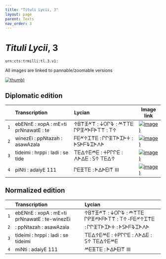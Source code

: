 ```yaml
---
title: "Tituli Lycii, 3"
layout: page
parent: Texts
nav_order: 3
---
```




# *Tituli Lycii*, 3




`urn:cts:trmilli:tl.3.v1:`



All images are linked to pannable/zoomable versions

[![thumb)](http://www.homermultitext.org/iipsrv?IIIF=/project/homer/pyramidal/deepzoom/lycian/hc/v1/2007.02.0060.tif/full/200,/0/default.jpg)](http://www.homermultitext.org/ict2/?urn=urn:cite2:lycian:hc.v1:2007.02.0060)

## Diplomatic edition

|  | Transcription | Lycian | Image link |
| :---: | :------ | :------ | --- |
| `1` | ebENnE : xopA : mE=ti prNnawatE : te | 𐊁𐊂𐊚𐊑𐊏𐊚 : 𐊜𐊒𐊓𐊙 : 𐊎𐊚𐊗𐊆 𐊓𐊕𐊑𐊏𐊀𐊇𐊀𐊗𐊚 : 𐊗𐊁 |[![image)](http://www.homermultitext.org/iipsrv?IIIF=/project/homer/pyramidal/deepzoom/lycian/hc/v1/2007.02.0060.tif/pct:0.143,0.0,99.15,21.74/100,/0/default.jpg)](http://www.homermultitext.org/ict2/?urn=urn:cite2:lycian:hc.v1:2007.02.0060@0.001425,0.000,0.9915,0.2174) |
| `2` | winezEi : ppNtazah : asawAzala | 𐊇𐊆𐊏𐊁𐊈𐊚𐊆 : 𐊓𐊓𐊑𐊗𐊀𐊈𐊀𐊛 : 𐊀𐊖𐊀𐊇𐊙𐊈𐊀𐊍𐊀 |[![image)](http://www.homermultitext.org/iipsrv?IIIF=/project/homer/pyramidal/deepzoom/lycian/hc/v1/2007.02.0060.tif/pct:0.0,22.13,99.15,21.74/100,/0/default.jpg)](http://www.homermultitext.org/ict2/?urn=urn:cite2:lycian:hc.v1:2007.02.0060@0.000,0.2213,0.9915,0.2174) |
| `3` | tideimi : hrppi : ladi : se tide | 𐊗𐊆𐊅𐊁𐊆𐊎𐊆 : 𐊛𐊕𐊓𐊓𐊆 : 𐊍𐊀𐊅𐊆 : 𐊖𐊁 𐊗𐊆𐊅𐊁 |[![image)](http://www.homermultitext.org/iipsrv?IIIF=/project/homer/pyramidal/deepzoom/lycian/hc/v1/2007.02.0060.tif/pct:1.994,44.66,86.61,24.11/100,/0/default.jpg)](http://www.homermultitext.org/ict2/?urn=urn:cite2:lycian:hc.v1:2007.02.0060@0.01994,0.4466,0.8661,0.2411) |
| `4` | piNti : adaiyE 111 | 𐊓𐊆𐊑𐊗𐊆 : 𐊀𐊅𐊀𐊆𐊊𐊚 III |[![image)](http://www.homermultitext.org/iipsrv?IIIF=/project/homer/pyramidal/deepzoom/lycian/hc/v1/2007.02.0060.tif/pct:2.137,75.49,86.61,24.11/100,/0/default.jpg)](http://www.homermultitext.org/ict2/?urn=urn:cite2:lycian:hc.v1:2007.02.0060@0.02137,0.7549,0.8661,0.2411) |

## Normalized edition

|  | Transcription | Lycian |
| :---: | :------ | :------ |
| `1` | ebENnE : xopA : mE=ti prNnawatE : te-winezEi | 𐊁𐊂𐊚𐊑𐊏𐊚 : 𐊜𐊒𐊓𐊙 : 𐊎𐊚𐊗𐊆 𐊓𐊕𐊑𐊏𐊀𐊇𐊀𐊗𐊚 : 𐊗𐊁-𐊇𐊆𐊏𐊁𐊈𐊚𐊆 |
| `2` | : ppNtazah : asawAzala | : 𐊓𐊓𐊑𐊗𐊀𐊈𐊀𐊛 : 𐊀𐊖𐊀𐊇𐊙𐊈𐊀𐊍𐊀 |
| `3` | tideimi : hrppi : ladi : se tideimi | 𐊗𐊆𐊅𐊁𐊆𐊎𐊆 : 𐊛𐊕𐊓𐊓𐊆 : 𐊍𐊀𐊅𐊆 : 𐊖𐊁 𐊗𐊆𐊅𐊁𐊆𐊎𐊆 |
| `4` | miNti : adaiyE 111 | 𐊎𐊆𐊑𐊗𐊆 : 𐊀𐊅𐊀𐊆𐊊𐊚 III |
